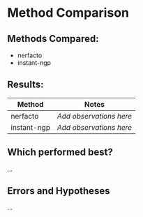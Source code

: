# Method Comparison

## Methods Compared:
- nerfacto
- instant-ngp

## Results:

| Method       | Notes |
|--------------|-------|
| nerfacto     | *Add observations here* |
| instant-ngp  | *Add observations here* |

## Which performed best?

...

## Errors and Hypotheses

...
